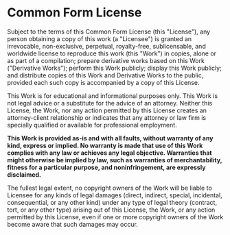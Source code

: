 Common Form License
===================

Subject to the terms of this Common Form License (this "License"), any person obtaining a copy of this work (a "Licensee") is granted an irrevocable, non-exclusive, perpetual, royalty-free, sublicensable, and worldwide license to reproduce this work (this "Work") in copies, alone or as part of a compilation; prepare derivative works based on this Work ("Derivative Works"); perform this Work publicly; display this Work publicly; and distribute copies of this Work and Derivative Works to the public, provided each such copy is accompanied by a copy of this License.

This Work is for educational and informational purposes only. This Work is not legal advice or a substitute for the advice of an attorney. Neither this License, the Work, nor any action permitted by this License creates an attorney-client relationship or indicates that any attorney or law firm is specially qualified or available for professional employment.

**This Work is provided as-is and with all faults, without warranty of any kind, express or implied. No warranty is made that use of this Work complies with any law or achieves any legal objective. Warranties that might otherwise be implied by law, such as warranties of merchantability, fitness for a particular purpose, and noninfringement, are expressly disclaimed.**

The fullest legal extent, no copyright owners of the Work will be liable to Licensee for any kinds of legal damages (direct, indirect, special, incidental, consequential, or any other kind) under any type of legal theory (contract, tort, or any other type) arising out of this License, the Work, or any action permitted by this License, even if one or more copyright owners of the Work become aware that such damages may occur.
